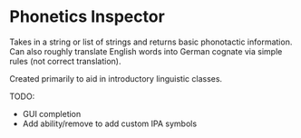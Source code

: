 # Phonetics Inspector
Takes in a string or list of strings and returns basic phonotactic information.
Can also roughly translate English words into German cognate via simple rules (not correct translation). 

Created primarily to aid in introductory linguistic classes.

TODO:
- GUI completion
- Add ability/remove to add custom IPA symbols 
